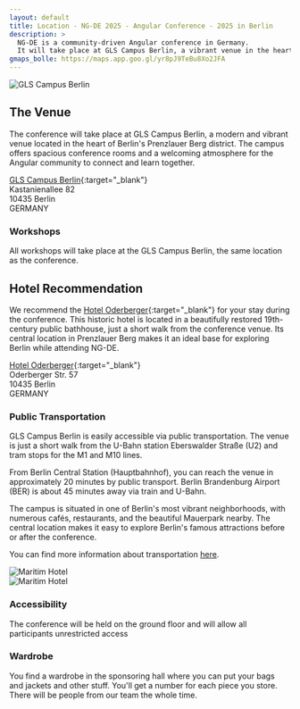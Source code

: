 ```yaml
---
layout: default
title: Location - NG-DE 2025 - Angular Conference - 2025 in Berlin
description: >
  NG-DE is a community-driven Angular conference in Germany.
  It will take place at GLS Campus Berlin, a vibrant venue in the heart of Berlin.
gmaps_bolle: https://maps.app.goo.gl/yr8pJ9TeBu8Xo2JFA
---
```


<section class="section section--top-banner">
  <div class="fullwidth">
    <img class="lazy"
      src="/assets/placeholder-image.svg"
      data-src="/assets/location/cover/ng-de-sponsoring-area-gls.jpg"
      data-srcset="/assets/location/cover/ng-de-sponsoring-area-gls.jpg"
      alt="GLS Campus Berlin"
      title="GLS Campus Berlin">
  </div>
</section>
<section class="section section--main">
<div class="container" markdown="1">

## The Venue

The conference will take place at GLS Campus Berlin, a modern and vibrant venue located in the heart of Berlin's Prenzlauer Berg district. 
The campus offers spacious conference rooms and a welcoming atmosphere for the Angular community to connect and learn together.

[GLS Campus Berlin]({{page.gmaps_bolle}}){:target="_blank"}<br>
Kastanienallee 82<br>
10435 Berlin<br>
GERMANY<br>

### Workshops

All workshops will take place at the GLS Campus Berlin, the same location as the conference.

## Hotel Recommendation

We recommend the [Hotel Oderberger](https://www.hotel-oderberger.berlin/en/){:target="_blank"} for your stay during the conference. This historic hotel is located in a beautifully restored 19th-century public bathhouse, just a short walk from the conference venue. Its central location in Prenzlauer Berg makes it an ideal base for exploring Berlin while attending NG-DE.

[Hotel Oderberger](https://www.hotel-oderberger.berlin/en/){:target="_blank"}<br>
Oderberger Str. 57<br>
10435 Berlin<br>
GERMANY<br>

### Public Transportation

GLS Campus Berlin is easily accessible via public transportation. The venue is just a short walk from the U-Bahn station Eberswalder Straße (U2) and tram stops for the M1 and M10 lines.

From Berlin Central Station (Hauptbahnhof), you can reach the venue in approximately 20 minutes by public transport. Berlin Brandenburg Airport (BER) is about 45 minutes away via train and U-Bahn.

The campus is situated in one of Berlin's most vibrant neighborhoods, with numerous cafés, restaurants, and the beautiful Mauerpark nearby. The central location makes it easy to explore Berlin's famous attractions before or after the conference.

You can find more information about transportation [here](https://www.gls-campus-berlin.de/en/location).

</div>
</section>
<section class="section section--impressions">
  <div class="fullwidth">
    <div class="impressions">
      <div class="impressions__impression">
        <img class="lazy"
          src="/assets/placeholder-image.svg"
          data-src="/assets/location/impression-1/ng-de-stage.jpg"
          data-srcset="/assets/location/impression-1/ng-de-stage.jpg"
          alt="Maritim Hotel"
          title="Maritim Hotel">
      </div>
      <div class="impressions__impression">
        <img class="lazy"
          src="/assets/placeholder-image.svg"
          data-src="/assets/location/impression-2/ng-de-kicker.jpg"
          data-srcset="/assets/location/impression-2/ng-de-kicker.jpg"
          alt="Maritim Hotel"
          title="Maritim Hotel">
      </div>
    </div>
  </div>
</section>
<section class="section section--main">
<div class="container" markdown="1">

### Accessibility
The conference will be held on the ground floor and will allow all participants unrestricted access

### Wardrobe
You find a wardrobe in the sponsoring hall where you can put your bags and jackets and other stuff. You'll get a number for each piece you store. There will be people from our team the whole time.


</div>
</section>
